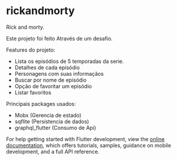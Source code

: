 # rickandmorty

Rick and morty.

Este projeto foi feito Através de um desafio.

 Features do projeto:

- Lista os episódios de 5 temporadas da serie.
- Detalhes de cada episódio
- Personagens com suas informaçãos 
- Buscar por nome de episódio
- Opção de favoritar um episódio
- Listar favoritos

 Principais packages usados:
 - Mobx (Gerencia de estado)
 - sqflite (Persistencia de dados)
 - graphql_flutter (Consumo de Api)

For help getting started with Flutter development, view the
[online documentation](https://docs.flutter.dev/), which offers tutorials,
samples, guidance on mobile development, and a full API reference.
